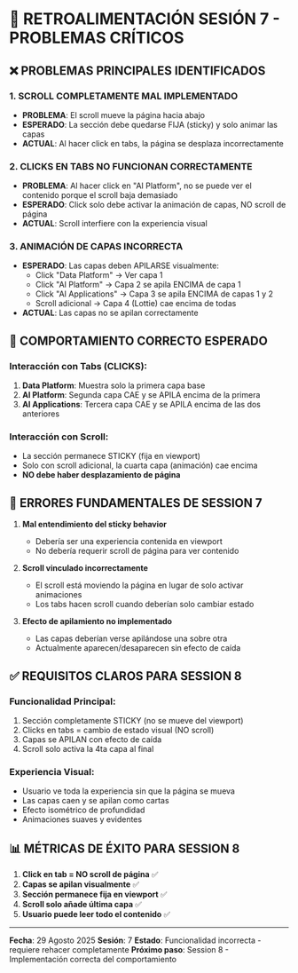 # 📝 RETROALIMENTACIÓN SESIÓN 7 - PROBLEMAS CRÍTICOS

## ❌ **PROBLEMAS PRINCIPALES IDENTIFICADOS**

### 1. **SCROLL COMPLETAMENTE MAL IMPLEMENTADO**
- **PROBLEMA**: El scroll mueve la página hacia abajo
- **ESPERADO**: La sección debe quedarse FIJA (sticky) y solo animar las capas
- **ACTUAL**: Al hacer click en tabs, la página se desplaza incorrectamente

### 2. **CLICKS EN TABS NO FUNCIONAN CORRECTAMENTE**
- **PROBLEMA**: Al hacer click en "AI Platform", no se puede ver el contenido porque el scroll baja demasiado
- **ESPERADO**: Click solo debe activar la animación de capas, NO scroll de página
- **ACTUAL**: Scroll interfiere con la experiencia visual

### 3. **ANIMACIÓN DE CAPAS INCORRECTA**
- **ESPERADO**: Las capas deben APILARSE visualmente:
  - Click "Data Platform" → Ver capa 1
  - Click "AI Platform" → Capa 2 se apila ENCIMA de capa 1
  - Click "AI Applications" → Capa 3 se apila ENCIMA de capas 1 y 2
  - Scroll adicional → Capa 4 (Lottie) cae encima de todas
- **ACTUAL**: Las capas no se apilan correctamente

## 🎯 **COMPORTAMIENTO CORRECTO ESPERADO**

### **Interacción con Tabs (CLICKS)**:
1. **Data Platform**: Muestra solo la primera capa base
2. **AI Platform**: Segunda capa CAE y se APILA encima de la primera
3. **AI Applications**: Tercera capa CAE y se APILA encima de las dos anteriores

### **Interacción con Scroll**:
- La sección permanece STICKY (fija en viewport)
- Solo con scroll adicional, la cuarta capa (animación) cae encima
- **NO debe haber desplazamiento de página**

## 🔴 **ERRORES FUNDAMENTALES DE SESSION 7**

1. **Mal entendimiento del sticky behavior**
   - Debería ser una experiencia contenida en viewport
   - No debería requerir scroll de página para ver contenido

2. **Scroll vinculado incorrectamente**
   - El scroll está moviendo la página en lugar de solo activar animaciones
   - Los tabs hacen scroll cuando deberían solo cambiar estado

3. **Efecto de apilamiento no implementado**
   - Las capas deberían verse apilándose una sobre otra
   - Actualmente aparecen/desaparecen sin efecto de caída

## ✅ **REQUISITOS CLAROS PARA SESSION 8**

### **Funcionalidad Principal**:
1. Sección completamente STICKY (no se mueve del viewport)
2. Clicks en tabs = cambio de estado visual (NO scroll)
3. Capas se APILAN con efecto de caída
4. Scroll solo activa la 4ta capa al final

### **Experiencia Visual**:
- Usuario ve toda la experiencia sin que la página se mueva
- Las capas caen y se apilan como cartas
- Efecto isométrico de profundidad
- Animaciones suaves y evidentes

## 📊 **MÉTRICAS DE ÉXITO PARA SESSION 8**

1. **Click en tab = NO scroll de página** ✅
2. **Capas se apilan visualmente** ✅
3. **Sección permanece fija en viewport** ✅
4. **Scroll solo añade última capa** ✅
5. **Usuario puede leer todo el contenido** ✅

---

**Fecha**: 29 Agosto 2025
**Sesión**: 7
**Estado**: Funcionalidad incorrecta - requiere rehacer completamente
**Próximo paso**: Session 8 - Implementación correcta del comportamiento